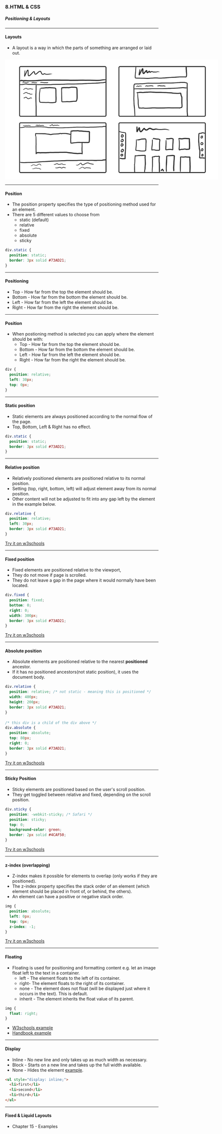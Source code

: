 ### 8.HTML & CSS
##### Positioning & Layouts

---

#### Layouts

* A layout is a way in which the parts of something are arranged or laid out.

<img style="max-width: 700px" src="/media/html-css-images/html-css-8/layouts.png" alt="different types of layouts">

---

####  Position

* The position property specifies the type of positioning method used for an element.
* There are 5 different values to choose from
  * static (default)
  * relative
  * fixed
  * absolute
  * sticky

```CSS
div.static {
  position: static;
  border: 3px solid #73AD21;
}
```


---

#### Positioning

* Top - How far from the top the element should be.
* Bottom - How far from the bottom the element should be.
* Left - How far from the left the element should be.
* Right - How far from the right the element should be.


---

####  Position

* When postioning method is selected you can apply where the element should be with:
  * Top - How far from the top the element should be.
  * Bottom - How far from the bottom the element should be.
  * Left - How far from the left the element should be.
  * Right - How far from the right the element should be.

```CSS
div {
  position: relative;
  left: 30px;
  top: 0px;
}
```
  

---

####  Static position
* Static elements are always positioned according to the normal flow of the page.
* Top, Bottom, Left & Right has no effect.

```CSS
div.static {
  position: static;
  border: 3px solid #73AD21;
}
```


---

####  Relative position

* Relatively positioned elements are positioned relative to its normal position.
* Setting (top, right, bottom, left) will adjust element away from its normal position.
* Other content will not be adjusted to fit into any gap left by the element in the example below.

```CSS
div.relative {
  position: relative;
  left: 30px;
  border: 3px solid #73AD21;
}
```
[Try it on w3schools](https://www.w3schools.com/css/tryit.asp?filename=trycss_position_relative)


---

####  Fixed position

* Fixed elements are positioned relative to the viewport,
* They do not move if page is scrolled.
* They do not leave a gap in the page where it would normally have been located.

```CSS
div.fixed {
  position: fixed;
  bottom: 0;
  right: 0;
  width: 300px;
  border: 3px solid #73AD21;
}
```
[Try it on w3schools](https://www.w3schools.com/css/tryit.asp?filename=trycss_position_fixed)


---

####  Absolute position

* Absolute elements are positioned relative to the nearest **positioned** ancestor.
* If it has no positioned ancestors(not static position), it uses the document body.

```CSS
div.relative {
  position: relative; /* not static - meaning this is positioned */
  width: 400px;
  height: 200px;
  border: 3px solid #73AD21;
}

/* this div is a child of the div above */
div.absolute {
  position: absolute;
  top: 80px;
  right: 0;
  border: 3px solid #73AD21;
}
```
[Try it on w3schools](https://www.w3schools.com/css/tryit.asp?filename=trycss_position_absolute)


---

####  Sticky Position
* Sticky elements are positioned based on the user's scroll position.
* They get toggled between relative and fixed, depending on the scroll position.

```CSS
div.sticky {
  position: -webkit-sticky; /* Safari */
  position: sticky;
  top: 0;
  background-color: green;
  border: 2px solid #4CAF50;
}
```
[Try it on w3schools](https://www.w3schools.com/css/tryit.asp?filename=trycss_position_sticky)


---

####  z-index (overlapping)

* Z-index makes it possible for elements to overlap (only works if they are positioned).
* The z-index property specifies the stack order of an element (which element should be placed in front of, or behind, the others).
* An element can have a positive or negative stack order.

```CSS
img {
  position: absolute;
  left: 0px;
  top: 0px;
  z-index: -1;
}
```
[Try it on w3schools](https://www.w3schools.com/css/tryit.asp?filename=trycss_zindex)


---

####  Floating

* Floating is used for positioning and formatting content e.g. let an image float left to the text in a container.
  * left - The element floats to the left of its container.
  * right- The element floats to the right of its container.
  * none - The element does not float (will be displayed just where it occurs in the text). This is default.
  * inherit - The element inherits the float value of its parent.

```CSS
img {
  float: right;
}
```

* [W3schools example](https://www.w3schools.com/css/tryit.asp?filename=trycss_layout_float)
* [Handbook example](http://htmlandcssbook.com/code-samples/chapter-15/float.html)


---

####  Display

* Inline - No new line and only takes up as much width as necessary.
* Block - Starts on a new line and takes up the full width available.
* None - Hides the element [example](https://www.w3schools.com/css/tryit.asp?filename=trycss_display_none).

```HTML
<ul style="display: inline;">
  <li>first</li>
  <li>second</li>
  <li>third</li>
</ul>
```


---

#### Fixed & Liquid Layouts

* Chapter 15 - Examples
